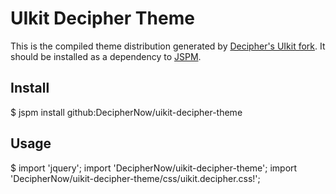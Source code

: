 # UIkit Decipher Theme

This is the compiled theme distribution generated by [Decipher's UIkit fork](https://github.com/DecipherNow/uikit).  It should be installed as a dependency to [JSPM](http://jspm.io/).

## Install 

$ jspm install github:DecipherNow/uikit-decipher-theme

## Usage

$ import 'jquery';
import 'DecipherNow/uikit-decipher-theme';
import 'DecipherNow/uikit-decipher-theme/css/uikit.decipher.css!';
